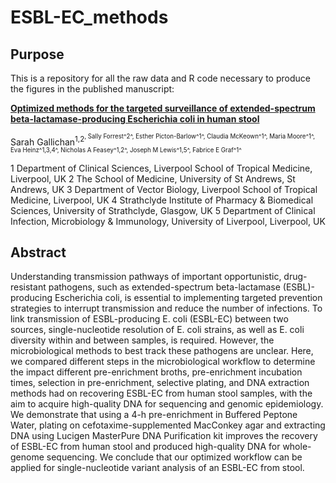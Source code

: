 # ESBL-EC_methods
## Purpose
This is a repository for all the raw data and R code necessary to produce the figures in the published manuscript:

[**Optimized methods for the targeted surveillance of extended-spectrum beta-lactamase-producing Escherichia coli in human stool**](https://journals.asm.org/doi/10.1128/spectrum.01058-24?url_ver=Z39.88-2003&rfr_id=ori:rid:crossref.org&rfr_dat=cr_pub%20%200pubmed)

Sarah Gallichan<sup>1,2<sup>, Sally Forrest^2^, Esther Picton-Barlow^1^, Claudia McKeown^1^, Maria Moore^1^, Eva Heinz^1,3,4^, Nicholas A Feasey^1,2^, Joseph M Lewis^1,5^, Fabrice E Graf^1^

1 Department of Clinical Sciences, Liverpool School of Tropical Medicine, Liverpool, UK
2 The School of Medicine, University of St Andrews, St Andrews, UK
3 Department of Vector Biology, Liverpool School of Tropical Medicine, Liverpool, UK 
4 Strathclyde Institute of Pharmacy & Biomedical Sciences, University of Strathclyde, Glasgow, UK
5 Department of Clinical Infection, Microbiology & Immunology, University of Liverpool, Liverpool, UK


## Abstract
Understanding transmission pathways of important opportunistic, drug-resistant pathogens, such as extended-spectrum beta-lactamase (ESBL)-producing Escherichia coli, is essential to implementing targeted prevention strategies to interrupt transmission and reduce the number of infections. To link transmission of ESBL-producing E. coli (ESBL-EC) between two sources, single-nucleotide resolution of E. coli strains, as well as E. coli diversity within and between samples, is required. However, the microbiological methods to best track these pathogens are unclear. Here, we compared different steps in the microbiological workflow to determine the impact different pre-enrichment broths, pre-enrichment incubation times, selection in pre-enrichment, selective plating, and DNA extraction methods had on recovering ESBL-EC from human stool samples, with the aim to acquire high-quality DNA for sequencing and genomic epidemiology. We demonstrate that using a 4-h pre-enrichment in Buffered Peptone Water, plating on cefotaxime-supplemented MacConkey agar and extracting DNA using Lucigen MasterPure DNA Purification kit improves the recovery of ESBL-EC from human stool and produced high-quality DNA for whole-genome sequencing. We conclude that our optimized workflow can be applied for single-nucleotide variant analysis of an ESBL-EC from stool.

